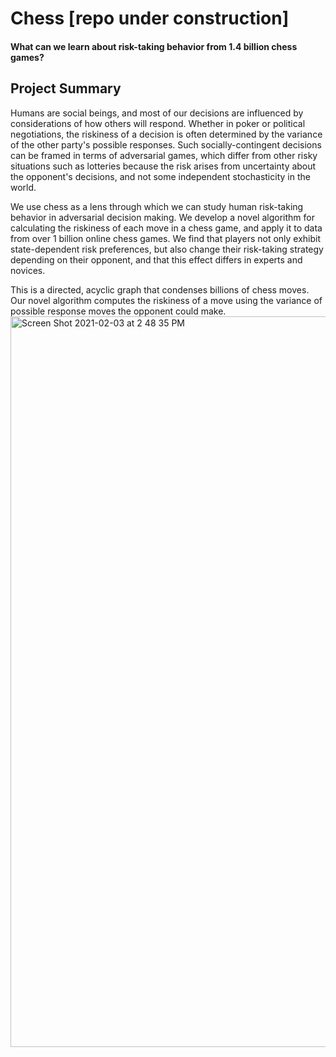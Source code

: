 # Chess [repo under construction]
#### What can we learn about risk-taking behavior from 1.4 billion chess games?


## Project Summary
Humans are social beings, and most of our decisions are influenced by considerations of how others will respond. Whether in poker or political negotiations, the riskiness of a decision is often determined by the variance of the other party's possible responses. Such socially-contingent decisions can be framed in terms of adversarial games, which differ from other risky situations such as lotteries because the risk arises from uncertainty about the opponent's decisions, and not some independent stochasticity in the world. 

We use chess as a lens through which we can study human risk-taking behavior in adversarial decision making. We develop a novel algorithm for calculating the riskiness of each move in a chess game, and apply it to data from over 1 billion online chess games. We find that players not only exhibit state-dependent risk preferences, but also change their risk-taking strategy depending on their opponent, and that this effect differs in experts and novices.


This is a directed, acyclic graph that condenses billions of chess moves. Our novel algorithm computes the riskiness of a move using the variance of possible response moves the opponent could make. 
<img width="1169" alt="Screen Shot 2021-02-03 at 2 48 35 PM" src="https://user-images.githubusercontent.com/17987950/132625935-eeab6641-5e68-439a-9371-7bff72537d1b.png">

